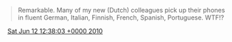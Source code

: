 > Remarkable\. Many of my new \(Dutch\) colleagues pick up their phones in fluent German, Italian, Finnish, French, Spanish, Portuguese\. WTF\!?

<img src="../../media/tweet.ico" width="12" /> [Sat Jun 12 12:38:03 +0000 2010](https://twitter.com/DromerDenker/status/15999166591)